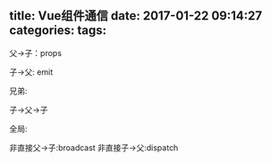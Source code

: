 title: Vue组件通信
date: 2017-01-22 09:14:27
categories:
tags:
---
父->子：props

子->父: emit

兄弟:

子->父->子

全局:

非直接父->子:broadcast
非直接子->父:dispatch

